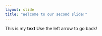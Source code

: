 ```yaml
---
layout: slide
title: "Welcome to our second slide!"
---
```

This is my __text__
Use the left arrow to go back!
